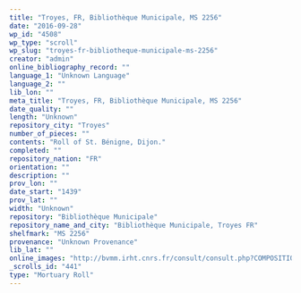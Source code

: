 ```yaml
---
title: "Troyes, FR, Bibliothèque Municipale, MS 2256"
date: "2016-09-28"
wp_id: "4508"
wp_type: "scroll"
wp_slug: "troyes-fr-bibliotheque-municipale-ms-2256"
creator: "admin"
online_bibliography_record: ""
language_1: "Unknown Language"
language_2: ""
lib_lon: ""
meta_title: "Troyes, FR, Bibliothèque Municipale, MS 2256"
date_quality: ""
length: "Unknown"
repository_city: "Troyes"
number_of_pieces: ""
contents: "Roll of St. Bénigne, Dijon."
completed: ""
repository_nation: "FR"
orientation: ""
description: ""
prov_lon: ""
date_start: "1439"
prov_lat: ""
width: "Unknown"
repository: "Bibliothèque Municipale"
repository_name_and_city: "Bibliothèque Municipale, Troyes FR"
shelfmark: "MS 2256"
provenance: "Unknown Provenance"
lib_lat: ""
online_images: "http://bvmm.irht.cnrs.fr/consult/consult.php?COMPOSITION_ID=928&corpus=decor"
_scrolls_id: "441"
type: "Mortuary Roll"
---
```



